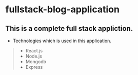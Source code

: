 # fullstack-blog-application

## This is a complete full stack appliction.

* Technologies which is used in this application.

>* React.js
>* Node.js
>* Mongodb
>* Express

